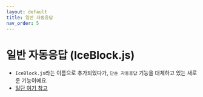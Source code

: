 ```yaml
---
layout: default
title: 일반 자동응답
nav_order: 5
---
```


# 일반 자동응답 (IceBlock.js)

* `IceBlock.js`라는 이름으로 추가되었다가, `단순 자동응답` 기능을 대체하고 있는 새로운 기능이에요.
* [일단 여기 참고](https://darktornado.github.io/KakaoTalkBot/IceBlock/)